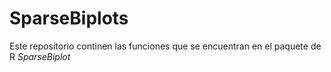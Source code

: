 # SparseBiplots
Este repositorio continen las funciones que se encuentran en el paquete de R *SparseBiplot*
